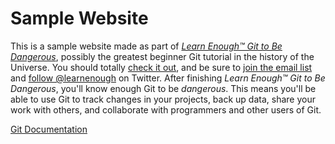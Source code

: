 # Sample Website

This is a sample website made as part of
[_Learn Enough™ Git to Be Dangerous_](http://learnenough.com/git-tutorial),
possibly the greatest beginner Git tutorial in the history of the Universe.
You should totally [check it out](http://learnenough.com/git-tutorial),
and be sure to [join the email list](http://learnenough.com/#email_list) and
[follow @learnenough](http://twitter.com/learnenough) on Twitter.
After finishing _Learn Enough™ Git to Be Dangerous_, you'll know enough Git to be
_dangerous_. This means you'll be able to use Git to track changes in your projects,
back up data, share your work with others, and collaborate with programmers and
other users of Git.

[Git Documentation](https://git-scm.com/doc)